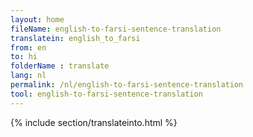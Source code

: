 ```yaml
---
layout: home
fileName: english-to-farsi-sentence-translation
translatein: english_to_farsi
from: en
to: hi
folderName : translate
lang: nl
permalink: /nl/english-to-farsi-sentence-translation
tool: english-to-farsi-sentence-translation
---
```

{% include section/translateinto.html %}